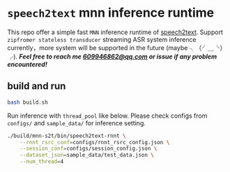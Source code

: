 # `speech2text` mnn inference runtime

This repo offer a simple fast `MNN` inference runtime of [speech2text](https://github.com/guangkun0818/speech2text). Support `zipfromer stateless transducer` streaming ASR system inference currently，more system will be supported in the future (maybe ╮（╯＿╰）╭). ***Feel free to reach me 609946862@qq.com or issue if any problem encountered!***

## build and run
```bash
bash build.sh
```
Run inference with `thread_pool` like below. Please check configs from `configs/` and `sample_data/` for inference setting. 
```bash
./build/mnn-s2t/bin/speech2text-rnnt \
    --rnnt_rsrc_conf=configs/rnnt_rsrc_config.json \
    --session_conf=configs/session_config.json \
    --dataset_json=sample_data/test_data.json \
    --num_thread=4
```